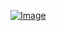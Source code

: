 [![Image](https://cr-skills-chart-widget.azurewebsites.net/api/api?username=hunterg123&width=900&height=200&sort-by-score=true&show-other-skills=true)](https://profile.codersrank.io/user/hunterg123/)
